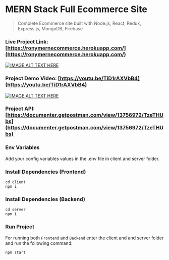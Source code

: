 # MERN Stack Full Ecommerce Site

> Complete Ecommerce site built with Node.js, React, Redux, Express.js, MongoDB, Firebase

### Live Project Link: [https://ronymernecommerce.herokuapp.com/](https://ronymernecommerce.herokuapp.com/)

[![IMAGE ALT TEXT HERE](https://img.youtube.com/vi/TiD1rAXVbB4/0.jpg)](https://ronymernecommerce.herokuapp.com/)

### Project Demo Video: [https://youtu.be/TiD1rAXVbB4](https://youtu.be/TiD1rAXVbB4)

[![IMAGE ALT TEXT HERE](https://img.youtube.com/vi/TiD1rAXVbB4/0.jpg)](https://youtu.be/TiD1rAXVbB4)

### Project API: [https://documenter.getpostman.com/view/13756972/TzeTHUbs](https://documenter.getpostman.com/view/13756972/TzeTHUbs)

### Env Variables

Add your config variables values in the .env file in client and server folder.

### Install Dependencies (Frontend)

```
cd client
npm i
```

### Install Dependencies (Backend)

```
cd server
npm i
```

### Run Project

For running both `Frontend` and `Backend` enter the client and and server folder and run the following command:

```
npm start
```